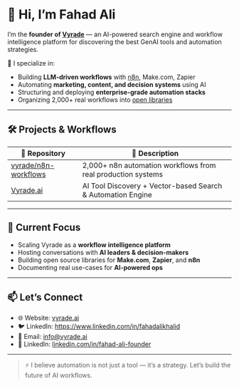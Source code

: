 # 👋 Hi, I’m Fahad Ali

I’m the **founder of [Vyrade](https://vyrade.ai)** — an AI-powered search engine and workflow intelligence platform for discovering the best GenAI tools and automation strategies.

🚀 I specialize in:
- Building **LLM-driven workflows** with [n8n](https://n8n.io), Make.com, Zapier
- Automating **marketing, content, and decision systems** using AI
- Structuring and deploying **enterprise-grade automation stacks**
- Organizing 2,000+ real workflows into [open libraries](https://github.com/Vyrade-AI/n8n-workflows-by-vyrade)

---

## 🛠️ Projects & Workflows

| 🔗 Repository                                | 📌 Description                                              |
|---------------------------------------------|--------------------------------------------------------------|
| [vyrade/n8n-workflows](https://github.com/Vyrade-AI/n8n-workflows-by-vyrade) | 2,000+ n8n automation workflows from real production systems |
| [Vyrade.ai](https://vyrade.ai)              | AI Tool Discovery + Vector-based Search & Automation Engine |

---

## 🧠 Current Focus

- Scaling Vyrade as a **workflow intelligence platform**
- Hosting conversations with **AI leaders & decision-makers**
- Building open source libraries for **Make.com**, **Zapier**, and **n8n**
- Documenting real use-cases for **AI-powered ops**

---

## 📫 Let’s Connect

- 🌐 Website: [vyrade.ai](https://vyrade.ai)
- 🐦 LinkedIn: https://www.linkedin.com/in/fahadalikhalid
- 📩 Email: info@vyrade.ai
- 💼 LinkedIn: [linkedin.com/in/fahad-ali-founder](https://github.com/vyradeai)

---

> ⚡ I believe automation is not just a tool — it’s a strategy. Let’s build the future of AI workflows.
